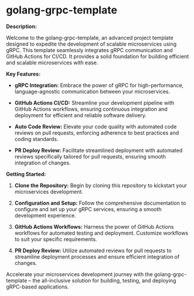 # golang-grpc-template

**Description:**

Welcome to the golang-grpc-template, an advanced project template designed to expedite the development of scalable microservices using gRPC. This template seamlessly integrates gRPC communication and GitHub Actions for CI/CD. It provides a solid foundation for building efficient and scalable microservices with ease.

**Key Features:**

- **gRPC Integration:** Embrace the power of gRPC for high-performance, language-agnostic communication between your microservices.

- **GitHub Actions CI/CD:** Streamline your development pipeline with GitHub Actions workflows, ensuring continuous integration and deployment for efficient and reliable software delivery.

- **Auto Code Review:** Elevate your code quality with automated code reviews on pull requests, enforcing adherence to best practices and coding standards.

- **PR Deploy Review:** Facilitate streamlined deployment with automated reviews specifically tailored for pull requests, ensuring smooth integration of changes.

**Getting Started:**

1. **Clone the Repository:** Begin by cloning this repository to kickstart your microservices development.

2. **Configuration and Setup:** Follow the comprehensive documentation to configure and set up your gRPC services, ensuring a smooth development experience.

3. **GitHub Actions Workflows:** Harness the power of GitHub Actions workflows for automated testing and deployment. Customize workflows to suit your specific requirements.

4. **PR Deploy Review:** Utilize automated reviews for pull requests to streamline deployment processes and ensure efficient integration of changes.

Accelerate your microservices development journey with the golang-grpc-template – the all-inclusive solution for building, testing, and deploying gRPC-based applications.
